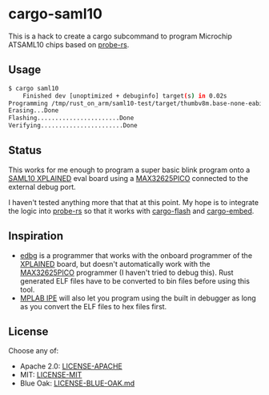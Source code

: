 # cargo-saml10

This is a hack to create a cargo subcommand to program Microchip
ATSAML10 chips based on [probe-rs][probe-rs].

## Usage

```sh
$ cargo saml10
    Finished dev [unoptimized + debuginfo] target(s) in 0.02s
Programming /tmp/rust_on_arm/saml10-test/target/thumbv8m.base-none-eabi/debug/blink
Erasing...Done
Flashing.......................Done
Verifying.......................Done
```

## Status

This works for me enough to program a super basic blink program onto a
[SAML10 XPLAINED][xplained] eval board using a [MAX32625PICO][pico]
connected to the external debug port.

I haven't tested anything more that that at this point. My hope is to
integrate the logic into [probe-rs][probe-rs] so that it works with
[cargo-flash][cargo-flash] and [cargo-embed][cargo-embed].

## Inspiration

 - [edbg][edbg] is a programmer that works with the onboard programmer
   of the [XPLAINED][xplained] board, but doesn't automatically work
   with the [MAX32625PICO][pico] programmer (I haven't tried to debug
   this). Rust generated ELF files have to be converted to bin files
   before using this tool.
 - [MPLAB IPE][ipe] will also let you program using the built in
   debugger as long as you convert the ELF files to hex files first.

## License

Choose any of:

 - Apache 2.0: [LICENSE-APACHE](LICENSE-APACHE)
 - MIT: [LICENSE-MIT](LICENSE-MIT)
 - Blue Oak: [LICENSE-BLUE-OAK.md](LICENSE-BLUE-OAK.md)

[xplained]: https://www.microchip.com/en-us/development-tool/DM320204
[pico]: https://www.maximintegrated.com/en/products/microcontrollers/MAX32625PICO.html
[probe-rs]: https://probe.rs/
[cargo-flash]: https://github.com/probe-rs/cargo-flash
[cargo-embed]: https://github.com/probe-rs/cargo-embed
[edbg]: https://github.com/ataradov/edbg
[ipe]: https://www.microchip.com/en-us/tools-resources/production/mplab-integrated-programming-environment
